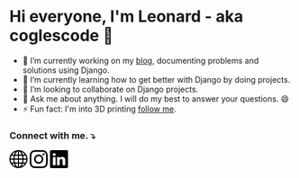 # Hi everyone, I'm Leonard - aka coglescode 👋   
<!--
**coglescode/coglescode** is a ✨ _special_ ✨ repository because its `README.md` (this file) appears on your GitHub profile.

Here are some ideas to get you started:
- 🤔 I’m looking for help with ...
- 📫 How to reach me: ...
 😄 Pronouns: ...
-->

- 🔭 I’m currently working on my [blog](https://coglescode/blog), documenting problems and solutions using Django.
- 🌱 I’m currently learning how to get better with Django by doing projects. 
- 👯 I’m looking to collaborate on Django projects. 
- 💬 Ask me about anything. I will do my best to answer your questions. 😄 
- ⚡ Fun fact: I'm into 3D printing [follow me](https://instagram.com/cogles3dprint).

### Connect with me. :arrow_heading_down:

[![globe](/assets/images/globe.svg)][website]
[![instagram](/assets/images/instagram.svg)][instagram]
[![linkedin](/assets/images/linkedin.svg)][linkedin]

[website]: https://coglescode.com
[instagram]: https://instagram.com/coglescode
[linkedin]: https://www.linkedin.com/in/leo-leito-b57884239/  

<!-- ### Languages and tools I use. :arrow_heading_down: -->


<!--### Latest Blog Post-->
<!-- BLOG-POST-LIST:START -->
<!-- BLOG-POST-LIST:END -->
